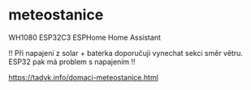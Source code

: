 # meteostanice
WH1080 ESP32C3 ESPHome Home Assistant

!! Při napajení z solar + baterka doporučuji vynechat sekci směr větru. ESP32 pak má problem s napajením !!

https://tadyk.info/domaci-meteostanice.html
